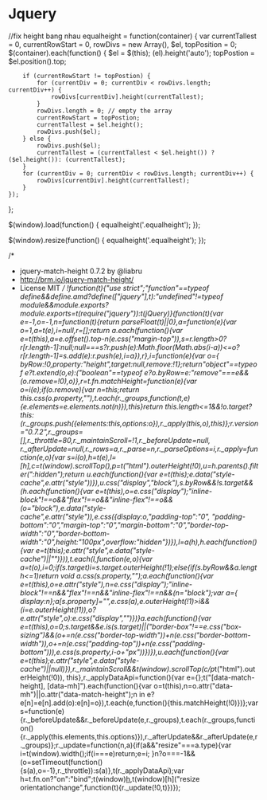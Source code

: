 # Jquery
//fix height bang nhau
equalheight = function(container) {
	var currentTallest = 0, currentRowStart = 0, rowDivs = new Array(), $el, topPosition = 0;
	$(container).each(function() {
		$el = $(this);
		$($el).height('auto');
		topPostion = $el.position().top;

		if (currentRowStart != topPostion) {
			for (currentDiv = 0; currentDiv < rowDivs.length; currentDiv++) {
				rowDivs[currentDiv].height(currentTallest);
			}
			rowDivs.length = 0; // empty the array
			currentRowStart = topPostion;
			currentTallest = $el.height();
			rowDivs.push($el);
		} else {
			rowDivs.push($el);
			currentTallest = (currentTallest < $el.height()) ? ($el.height()): (currentTallest);
		}
		for (currentDiv = 0; currentDiv < rowDivs.length; currentDiv++) {
			rowDivs[currentDiv].height(currentTallest);
		}
	});
};

$(window).load(function() {
	equalheight('.equalheight');
});

$(window).resize(function() {
	equalheight('.equalheight');
});

/*
* jquery-match-height 0.7.2 by @liabru
* http://brm.io/jquery-match-height/
* License MIT
*/
!function(t){"use strict";"function"==typeof define&&define.amd?define(["jquery"],t):"undefined"!=typeof module&&module.exports?module.exports=t(require("jquery")):t(jQuery)}(function(t){var e=-1,o=-1,n=function(t){return parseFloat(t)||0},a=function(e){var o=1,a=t(e),i=null,r=[];return a.each(function(){var e=t(this),a=e.offset().top-n(e.css("margin-top")),s=r.length>0?r[r.length-1]:null;null===s?r.push(e):Math.floor(Math.abs(i-a))<=o?r[r.length-1]=s.add(e):r.push(e),i=a}),r},i=function(e){var o={
byRow:!0,property:"height",target:null,remove:!1};return"object"==typeof e?t.extend(o,e):("boolean"==typeof e?o.byRow=e:"remove"===e&&(o.remove=!0),o)},r=t.fn.matchHeight=function(e){var o=i(e);if(o.remove){var n=this;return this.css(o.property,""),t.each(r._groups,function(t,e){e.elements=e.elements.not(n)}),this}return this.length<=1&&!o.target?this:(r._groups.push({elements:this,options:o}),r._apply(this,o),this)};r.version="0.7.2",r._groups=[],r._throttle=80,r._maintainScroll=!1,r._beforeUpdate=null,
r._afterUpdate=null,r._rows=a,r._parse=n,r._parseOptions=i,r._apply=function(e,o){var s=i(o),h=t(e),l=[h],c=t(window).scrollTop(),p=t("html").outerHeight(!0),u=h.parents().filter(":hidden");return u.each(function(){var e=t(this);e.data("style-cache",e.attr("style"))}),u.css("display","block"),s.byRow&&!s.target&&(h.each(function(){var e=t(this),o=e.css("display");"inline-block"!==o&&"flex"!==o&&"inline-flex"!==o&&(o="block"),e.data("style-cache",e.attr("style")),e.css({display:o,"padding-top":"0",
"padding-bottom":"0","margin-top":"0","margin-bottom":"0","border-top-width":"0","border-bottom-width":"0",height:"100px",overflow:"hidden"})}),l=a(h),h.each(function(){var e=t(this);e.attr("style",e.data("style-cache")||"")})),t.each(l,function(e,o){var a=t(o),i=0;if(s.target)i=s.target.outerHeight(!1);else{if(s.byRow&&a.length<=1)return void a.css(s.property,"");a.each(function(){var e=t(this),o=e.attr("style"),n=e.css("display");"inline-block"!==n&&"flex"!==n&&"inline-flex"!==n&&(n="block");var a={
display:n};a[s.property]="",e.css(a),e.outerHeight(!1)>i&&(i=e.outerHeight(!1)),o?e.attr("style",o):e.css("display","")})}a.each(function(){var e=t(this),o=0;s.target&&e.is(s.target)||("border-box"!==e.css("box-sizing")&&(o+=n(e.css("border-top-width"))+n(e.css("border-bottom-width")),o+=n(e.css("padding-top"))+n(e.css("padding-bottom"))),e.css(s.property,i-o+"px"))})}),u.each(function(){var e=t(this);e.attr("style",e.data("style-cache")||null)}),r._maintainScroll&&t(window).scrollTop(c/p*t("html").outerHeight(!0)),
this},r._applyDataApi=function(){var e={};t("[data-match-height], [data-mh]").each(function(){var o=t(this),n=o.attr("data-mh")||o.attr("data-match-height");n in e?e[n]=e[n].add(o):e[n]=o}),t.each(e,function(){this.matchHeight(!0)})};var s=function(e){r._beforeUpdate&&r._beforeUpdate(e,r._groups),t.each(r._groups,function(){r._apply(this.elements,this.options)}),r._afterUpdate&&r._afterUpdate(e,r._groups)};r._update=function(n,a){if(a&&"resize"===a.type){var i=t(window).width();if(i===e)return;e=i;
}n?o===-1&&(o=setTimeout(function(){s(a),o=-1},r._throttle)):s(a)},t(r._applyDataApi);var h=t.fn.on?"on":"bind";t(window)[h]("load",function(t){r._update(!1,t)}),t(window)[h]("resize orientationchange",function(t){r._update(!0,t)})});
